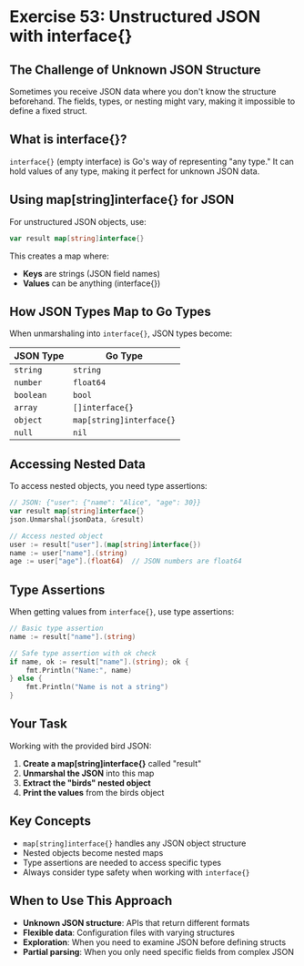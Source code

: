 # Exercise 53: Unstructured JSON with interface{}

## The Challenge of Unknown JSON Structure

Sometimes you receive JSON data where you don't know the structure beforehand. The fields, types, or nesting might vary, making it impossible to define a fixed struct.

## What is interface{}?

`interface{}` (empty interface) is Go's way of representing "any type." It can hold values of any type, making it perfect for unknown JSON data.

## Using map[string]interface{} for JSON

For unstructured JSON objects, use:
```go
var result map[string]interface{}
```

This creates a map where:
- **Keys** are strings (JSON field names)
- **Values** can be anything (interface{})

## How JSON Types Map to Go Types

When unmarshaling into `interface{}`, JSON types become:

| JSON Type | Go Type |
|-----------|---------|
| `string` | `string` |
| `number` | `float64` |
| `boolean` | `bool` |
| `array` | `[]interface{}` |
| `object` | `map[string]interface{}` |
| `null` | `nil` |

## Accessing Nested Data

To access nested objects, you need type assertions:

```go
// JSON: {"user": {"name": "Alice", "age": 30}}
var result map[string]interface{}
json.Unmarshal(jsonData, &result)

// Access nested object
user := result["user"].(map[string]interface{})
name := user["name"].(string)
age := user["age"].(float64)  // JSON numbers are float64
```

## Type Assertions

When getting values from `interface{}`, use type assertions:
```go
// Basic type assertion
name := result["name"].(string)

// Safe type assertion with ok check
if name, ok := result["name"].(string); ok {
    fmt.Println("Name:", name)
} else {
    fmt.Println("Name is not a string")
}
```

## Your Task

Working with the provided bird JSON:
1. **Create a map[string]interface{}** called "result"
2. **Unmarshal the JSON** into this map
3. **Extract the "birds" nested object**
4. **Print the values** from the birds object

## Key Concepts

- `map[string]interface{}` handles any JSON object structure
- Nested objects become nested maps
- Type assertions are needed to access specific types
- Always consider type safety when working with `interface{}`

## When to Use This Approach

- **Unknown JSON structure**: APIs that return different formats
- **Flexible data**: Configuration files with varying structures  
- **Exploration**: When you need to examine JSON before defining structs
- **Partial parsing**: When you only need specific fields from complex JSON